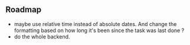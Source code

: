 ## Roadmap

* maybe use relative time instead of absolute dates. And change the formatting based on how long it's been since the task was last done ?
* do the whole backend.